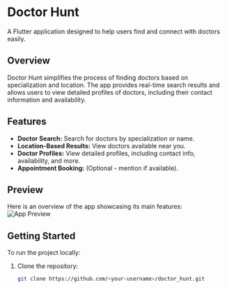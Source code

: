 # Doctor Hunt

A Flutter application designed to help users find and connect with doctors easily.

## Overview

Doctor Hunt simplifies the process of finding doctors based on specialization and location. The app provides real-time search results and allows users to view detailed profiles of doctors, including their contact information and availability.

## Features

- **Doctor Search:** Search for doctors by specialization or name.
- **Location-Based Results:** View doctors available near you.
- **Doctor Profiles:** View detailed profiles, including contact info, availability, and more.
- **Appointment Booking:** (Optional - mention if available).

## Preview

Here is an overview of the app showcasing its main features:  
![App Preview](https://raw.githubusercontent.com/moaz-abdeltawab92/doctor_hunt/master/879shots_so.png)

## Getting Started

To run the project locally:

1. Clone the repository:
   ```bash
   git clone https://github.com/<your-username>/doctor_hunt.git
   ```
